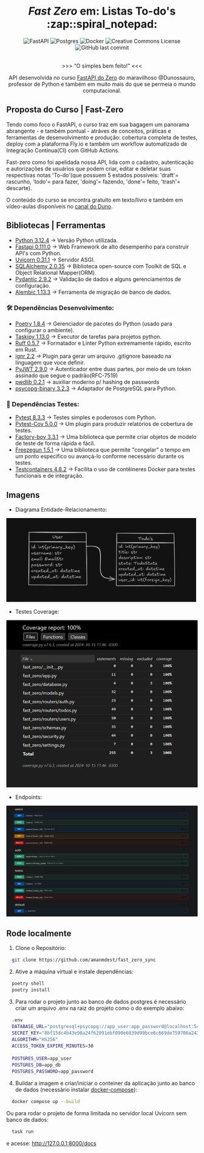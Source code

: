 <h1 align='center'><em>Fast Zero</em> em: Listas To-do's :zap::spiral_notepad:</h1>

<div align='center'>
<img alt="FastAPI" src="https://img.shields.io/badge/FastAPI-005571?logo=fastapi">
<img alt="Postgres" src="https://img.shields.io/badge/postgres-%23316192.svg?logo=postgresql&logoColor=white">
<img alt="Docker" src="https://img.shields.io/badge/docker-%230db7ed.svg?logo=docker&logoColor=white">
<img alt="Creative Commons License" src="https://img.shields.io/badge/License-Creative%20Commons-white">
<img alt="GitHub last commit" src="https://img.shields.io/github/last-commit/amanmdest/fast_zero_sync?color=orange">
</div>
<br>
<p align='center'>>>> <q>O simples bem feito!</q> <<<</p>
<p align='center'>API desenvolvida no curso <a href="https://fastapidozer.dunossauro.com/">FastAPI do Zero</a> do maravilhoso @Dunossauro, professor de Python e também em muito mais do que se permeia o mundo computacional.</p>

## Proposta do Curso | Fast-Zero 

Tendo como foco o FastAPI, o curso traz em sua bagagem um panorama abrangente - e também pontual - atráves de conceitos, práticas e ferramentas de desenvolvimento e produção: cobertura completa de testes, deploy com a plataforma Fly.io e também um workflow automatizado de Integração Contínua(CI) com GitHub Actions.

Fast-zero como foi apelidada nossa API, lida com o cadastro, autenticação e autorizações de usuários que podem criar, editar e deletar suas respectivas notas 'To-do'(que possuem 5 estados possíveis: 'draft'= rascunho, 'todo'= para fazer, 'doing'= fazendo, 'done'= feito, 'trash'= descarte).

O conteúdo do curso se encontra gratuito em texto/livro e também em vídeo-aulas disponíveis no [canal do Duno](https://www.youtube.com/playlist?list=PLOQgLBuj2-3IuFbt-wJw2p2NiV9WTRzIP).
## Bibliotecas | Ferramentas
- [Python 3.12.4](https://www.python.org/downloads/release/python-3124/) -> Versão Python utilizada.
- [Fastapi 0.111.0](https://fastapi.tiangolo.com/) -> Web Framework de alto desempenho para construir API's com Python.
- [Uvicorn 0.31.1](https://www.uvicorn.org/) -> Servidor ASGI.
- [SQLAlchemy 2.0.35](https://docs.sqlalchemy.org/en/20/) -> Biblioteca open-source com Toolkit de SQL e Object Relational Mapper(ORM).
- [Pydantic 2.9.2](https://github.com/pydantic/pydantic/releases/tag/v2.9.2) -> Validação de dados e alguns gerenciamentos de configuração.
- [Alembic 1.13.3](https://alembic.sqlalchemy.org/en/latest/) -> Ferramenta de migração de banco de dados.
### 🛠️ Dependências Desenvolvimento:
- [Poetry 1.8.4](https://python-poetry.org/docs/#zsh) -> Gerenciador de pacotes do Python (usado para configurar o ambiente).
- [Taskipy 1.13.0](https://pypi.org/project/taskipy/) -> Executor de tarefas para projetos python.
- [Ruff 0.5.7](https://docs.astral.sh/ruff/) -> Formatador e Linter Python extremamente rápido, escrito em Rust.
- [ignr 2.2](https://pypi.org/project/ignr/) -> Plugin para gerar um arquivo .gitignore baseado na linguagem que voce definir.
- [PyJWT 2.9.0](https://pyjwt.readthedocs.io/en/stable/) -> Autenticador entre duas partes, por meio de um token assinado que segue o padrão(RFC-7519)
- [pwdlib 0.2.1](https://pypi.org/project/pwdlib/) -> auxiliar moderno p/ hashing de passwords
- [psycopg-binary 3.2.3](https://pypi.org/project/psycopg-binary/)  -> Adaptador de PostgreSQL para Python.
### 🧪 Dependências Testes:
- [Pytest 8.3.3](https://docs.pytest.org/en/stable/index.html) -> Testes simples e poderosos com Python.
- [Pytest-Cov 5.0.0](https://pytest-cov.readthedocs.io/en/latest/) -> Um plugin para produzir relatórios de cobertura de testes.
- [Factory-boy 3.3.1](https://factoryboy.readthedocs.io/en/latest/) -> Uma biblioteca que permite criar objetos de modelo de teste de forma rápida e fácil.
- [Freezegun 1.5.1](https://github.com/spulec/freezegun) -> Uma biblioteca que permite "congelar" o tempo em um ponto específico ou avançá-lo conforme necessário durante os testes.
- [Testcontainers 4.8.2](https://github.com/testcontainers) -> Facilita o uso de contêineres Docker para testes funcionais e de integração.
## Imagens
- Diagrama Entidade-Relacionamento:
<img src="imagens/fast_zero_DER.png" alt="DER" style="width:500px;height:auto;">

- Testes Coverage:
<img src="imagens/fast_zero_coverage.png" alt="coverage" style="width:800px;height:auto;">

- Endpoints:
<img src="imagens/fast_zero_endpoints.png" alt="endpoints">

## Rode localmente
1. Clone o Repositório:
```bash
  git clone https://github.com/amanmdest/fast_zero_sync
```
2. Ative a máquina virtual e instale dependências:
```bash
  poetry shell
  poetry install
```
3. Para rodar o projeto junto ao banco de dados postgres é necessário criar um arquivo .env na raiz do projeto como o do exemplo abaixo:
```bash
  .env
  DATABASE_URL="postgresql+psycopg://app_user:app_password@localhost:5432/app_db"
  SECRET_KEY="8bf15dc4b43e98a24f62891ebf090e6839d99bce6c669de759706a243ef73737" # token_hex
  ALGORITHM="HS256"
  ACCESS_TOKEN_EXPIRE_MINUTES=30
  
  POSTGRES_USER=app_user
  POSTGRES_DB=app_db
  POSTGRES_PASSWORD=app_password
```
4. Buildar a imagem e criar/iniciar o conteiner da aplicação junto ao banco de dados (necessário instalar [docker-compose](https://docs.docker.com/compose/install/)):
```bash
  docker compose up --build
```
Ou para rodar o projeto de forma limitada no servidor local Uvicorn sem banco de dados:
```bash
  task run
```
e acesse: http://127.0.0.1:8000/docs
